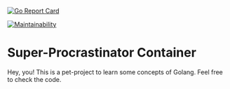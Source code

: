 [![Go Report Card](https://goreportcard.com/badge/github.com/Trunkol/super-procrastinator)](https://goreportcard.com/report/github.com/Trunkol/super-procrastinator)

[![Maintainability](https://api.codeclimate.com/v1/badges/a51f0374035ff9309719/maintainability)](https://codeclimate.com/github/Trunkol/super-procrastinator/maintainability)

# Super-Procrastinator Container

Hey, you! This is a pet-project to learn some concepts of Golang. Feel free to check the code.
